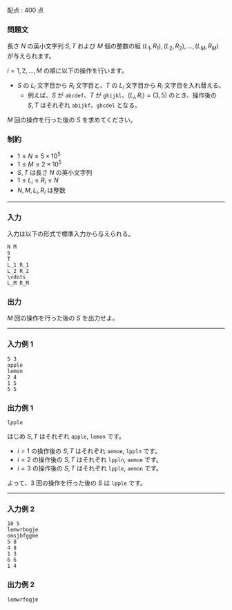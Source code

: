 配点 : $400$ 点

### 問題文

長さ $N$ の英小文字列 $S, T$ および $M$ 個の整数の組 $(L_1,R_1),(L_2,R_2),\ldots,(L_M,R_M)$ が与えられます。

$i=1,2,\ldots,M$ の順に以下の操作を行います。

  * $S$ の $L_i$ 文字目から $R_i$ 文字目と、$T$ の $L_i$ 文字目から $R_i$ 文字目を入れ替える。
    * 例えば、$S$ が `abcdef`、$T$ が `ghijkl`、$(L_i,R_i)=(3,5)$ のとき、操作後の $S,T$ はそれぞれ `abijkf`、`ghcdel` となる。



$M$ 回の操作を行った後の $S$ を求めてください。

### 制約

  * $1\leq N\leq 5\times 10^5$
  * $1\leq M\leq 2\times 10^5$
  * $S,T$ は長さ $N$ の英小文字列
  * $1\leq L_i\leq R_i\leq N$
  * $N,M,L_i,R_i$ は整数



* * *

### 入力

入力は以下の形式で標準入力から与えられる。
    
    
    N M
    S
    T
    L_1 R_1
    L_2 R_2
    \vdots
    L_M R_M

### 出力

$M$ 回の操作を行った後の $S$ を出力せよ。

* * *

### 入力例 1
    
    
    5 3
    apple
    lemon
    2 4
    1 5
    5 5

### 出力例 1
    
    
    lpple

はじめ $S,T$ はそれぞれ `apple`, `lemon` です。

  * $i=1$ の操作後の $S,T$ はそれぞれ `aemoe`, `lppln` です。
  * $i=2$ の操作後の $S,T$ はそれぞれ `lppln`, `aemoe` です。
  * $i=3$ の操作後の $S,T$ はそれぞれ `lpple`, `aemon` です。



よって、$3$ 回の操作を行った後の $S$ は `lpple` です。

* * *

### 入力例 2
    
    
    10 5
    lemwrbogje
    omsjbfggme
    5 8
    4 8
    1 3
    6 6
    1 4

### 出力例 2
    
    
    lemwrfogje